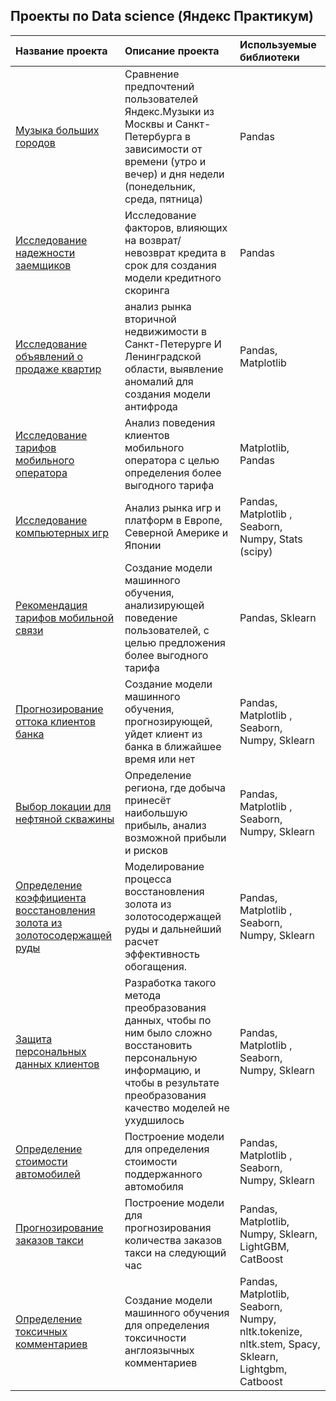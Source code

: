 ## Проекты по Data science (Яндекс Практикум)


| Название проекта                                                                                                                 | Описание проекта                                                                                                                                                                  | Используемые библиотеки                            |
|:---------------------------------------------------------------------------------------------------------------------------------|:----------------------------------------------------------------------------------------------------------------------------------------------------------------------------------|:---------------------------------------------------|
| [Музыка больших городов](https://github.com/olgaffomina/yandex_practicum/tree/main/01_basic_python)                              | Сравнение предпочтений пользователей Яндекс.Музыки из Москвы и Санкт-Петербурга в зависимости от времени (утро и вечер) и дня недели (понедельник, среда, пятница) | Pandas |
| [Исследование надежности заемщиков](https://github.com/olgaffomina/yandex_practicum/tree/main/02_data_preprocessing)             | Исследование факторов, влияющих на возврат/невозврат кредита в срок для создания модели кредитного скоринга                                                                       | Pandas                                             
| [Исследование объявлений о продаже квартир](https://github.com/olgaffomina/yandex_practicum/tree/main/03_explor_data_analysis)   | анализ рынка вторичной недвижимости в Санкт-Петерурге И Ленинградской области, выявление аномалий для создания модели антифрода                                                   | Pandas, Matplotlib                                 |
| [Исследование тарифов мобильного оператора](https://github.com/olgaffomina/yandex_practicum/tree/main/04_statical_data_analysis) | Анализ поведения клиентов мобильного оператора с целью определения более выгодного тарифа                                                                                         | Matplotlib, Pandas                                 |
| [Исследование компьютерных игр](https://github.com/olgaffomina/yandex_practicum/tree/main/05_prefab_project)                     | Анализ рынка игр и платформ в Европе, Северной Америке и Японии                                                                                                                   | Pandas, Matplotlib , Seaborn, Numpy, Stats (scipy) |
| [Рекомендация тарифов мобильной связи](https://github.com/olgaffomina/yandex_practicum/tree/main/06_introduction_%20to_ml)       | Создание модели машинного обучения, анализирующей поведение пользователей, с целью предложения более выгодного тарифа                                                             | Pandas, Sklearn                                    |
| [Прогнозирование оттока клиентов банка](https://github.com/olgaffomina/yandex_practicum/tree/main/07_supervised_learning)                                                                                        | Создание модели машинного обучения, прогнозирующей, уйдет клиент из банка в ближайшее время или нет                                                                               | Pandas, Matplotlib , Seaborn, Numpy, Sklearn   |
| [Выбор локации для нефтяной скважины](https://github.com/olgaffomina/yandex_practicum/tree/main/08_ml_for_business)                                                   | Определение региона, где добыча принесёт наибольшую прибыль, анализ возможной прибыли и рисков                                                                                    | Pandas, Matplotlib , Seaborn, Numpy, Sklearn |
| [Определение коэффициента восстановления золота из золотосодержащей руды](https://github.com/olgaffomina/yandex_practicum/tree/main/09_prefab_project_2)               | Моделирование процесса восстановления золота из золотосодержащей руды и дальнейший расчет эффективность обогащения.                                                               | Pandas, Matplotlib , Seaborn, Numpy, Sklearn |
| [Защита персональных данных клиентов](https://github.com/olgaffomina/yandex_practicum/tree/main/10_linear_algebra)                                                   | Разработка такого метода преобразования данных, чтобы по ним было сложно восстановить персональную информацию, и чтобы в результате преобразования качество моделей не ухудшилось | Pandas, Matplotlib , Seaborn, Numpy, Sklearn  |
| [Определение стоимости автомобилей](https://github.com/olgaffomina/yandex_practicum/tree/main/11_numerical_methods)                                                     | Построение модели для определения стоимости поддержанного автомобиля                                                                                                              | Pandas, Matplotlib , Seaborn, Numpy, Sklearn |
| [ Прогнозирование заказов такси](https://github.com/olgaffomina/yandex_practicum/tree/main/12_time_series)                                                        | Построение модели для прогнозирования количества заказов такси на следующий час         | Pandas, Matplotlib, Numpy, Sklearn,  LightGBM, CatBoost|
| [Определение токсичных комментариев](https://github.com/olgaffomina/yandex_practicum/tree/main/13_ml_for_text)                                                    | Создание модели машинного обучения для определения токсичности англоязычных комментариев | Pandas, Matplotlib, Seaborn, Numpy, nltk.tokenize, nltk.stem, Spacy, Sklearn, Lightgbm, Catboost|
